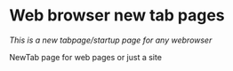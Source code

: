 # Web browser new tab pages
*This is a new tabpage/startup page for any webrowser*


NewTab page for web pages or just a site
